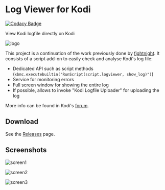 # Log Viewer for Kodi

[![Codacy Badge](https://api.codacy.com/project/badge/Grade/c4c768527bc046848761ea3c9ca0fdc8)](https://www.codacy.com/app/i96751414/script.logviewer?utm_source=github.com&utm_medium=referral&utm_content=i96751414/script.logviewer&utm_campaign=badger)

View Kodi logfile directly on Kodi

![logo](https://github.com/i96751414/script.logviewer/raw/master/resources/images/icon-large.png)

This project is a continuation of the work previously done by [fightnight](https://github.com/fightnight).
It consists of a script add-on to easily check and analyse Kodi's log file:
- Dedicated API such as script methods (```xbmc.executebuiltin("RunScript(script.logviewer, show_log)")```)
- Service for monitoring errors
- Full screen window for showing the entire log
- If possible, allows to invoke "Kodi Logfile Uploader" for uploading the log

More info can be found in Kodi's [forum](http://forum.kodi.tv/showthread.php?tid=223490).

Download
--------
See the [Releases](https://github.com/i96751414/script.logviewer/releases) page.

Screenshots
-----------

![screen1](https://github.com/i96751414/script.logviewer/raw/master/resources/images/screenshot-1.png)

![screen2](https://github.com/i96751414/script.logviewer/raw/master/resources/images/screenshot-2.png)

![screen3](https://github.com/i96751414/script.logviewer/raw/master/resources/images/screenshot-3.png)